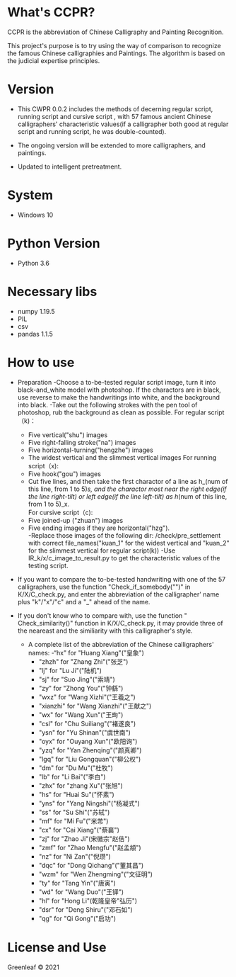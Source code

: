 ﻿# What's CCPR?
  
  CCPR is the abbreviation of Chinese Calligraphy and Painting Recognition.
  
  This project's purpose is to try using the way of comparison to recognize the famous Chinese calligraphies and Paintings. The algorithm is based on the judicial expertise principles.

# Version

- This CWPR 0.0.2 includes the methods of decerning regular script, running script and cursive script , with 57 famous ancient Chinese calligraphers' characteristic values(if a calligrapher both good at regular script and running script, he was double-counted).  

- The ongoing version will be extended to more calligraphers,  and paintings.

- Updated to intelligent pretreatment.

# System

- Windows 10

# Python Version

- Python 3.6

# Necessary libs

- numpy 1.19.5
- PIL
- csv
- pandas 1.1.5

# How to use

- Preparation
 -Choose a to-be-tested regular script image, turn it into black-and_white model with photoshop. If the charactors are in black, use reverse to make the handwritings into white, and the background into black.
 -Take out the following strokes with the pen tool of photoshop, rub the background as clean as possible.
  For regular script（k)： 
  - Five vertical("shu") images
  - Five right-falling stroke("na") images
  - Five horizontal-turning("hengzhe") images
  - The widest vertical and the slimmest vertical images
  For running script（x):
  - Five hook("gou") images
  - Cut five lines, and then  take the first charactor of a line as h_(num of this line, from 1 to 5)_s, and the charactor most near the right edge(if the line right-tilt) or left edge(if the line left-tilt) as h_(num of this line, from 1 to 5)_x. 	
 For cursive script（c):
  - Five joined-up ("zhuan") images
  - Five ending images if they are horizontal("hzg").	
 -Replace those images of the following dir: /check/pre_settlement with correct file_names("kuan_1" for the widest vertical and "kuan_2" for the  slimmest vertical for regular script(k))
 -Use IR_k/x/c_image_to_result.py to get the characteristic values of the testing script.

- If you want to compare the  to-be-tested handwriting with one of the 57  calligraphers, use the function "Check_if_somebody("")" in K/X/C_check.py, and enter the abbreviation of the  calligrapher' name plus "k"/"x"/"c" and a "_" ahead of the name.

- If you don't know who to compare with, use the function " Check_similarity()" function in K/X/C_check.py, it may provide three of the neareast and the similiarity with this calligrapher's style.


  - A complete list of the abbreviation of the Chinese calligraphers' names:
    -“hx" for "Huang Xiang"("皇象")
    - "zhzh" for "Zhang Zhi"("张芝") 
    - "lj" for "Lu Ji"("陆机") 
    - "sj" for "Suo Jing"("索靖") 
    - "zy" for "Zhong You"("钟繇")
    - "wxz" for "Wang Xizhi"("王羲之")
    - "xianzhi" for "Wang Xianzhi"("王献之")
    - "wx" for "Wang Xun"("王珣") 
    - "csl" for "Chu Suiliang"("褚遂良")
    - "ysn" for "Yu Shinan"("虞世南")
    - "oyx" for "Ouyang Xun"("欧阳询")
    - "yzq" for "Yan Zhenqing"("颜真卿")
    - "lgq" for "Liu Gongquan"("柳公权")
    - "dm" for "Du Mu"("杜牧")
    - "lb" for "Li Bai"("李白")
    - "zhx" for "zhang Xu"("张旭")
    - "hs" for "Huai Su"("怀素")
    - "yns" for "Yang Ningshi"("杨凝式")
    - "ss" for "Su Shi"("苏轼")
    - "mf" for "Mi Fu"("米芾")
    - "cx" for "Cai Xiang"("蔡襄")
    - "zj" for "Zhao Ji"(宋徽宗"赵佶")
    - "zmf" for "Zhao Mengfu"("赵孟頫")
    - "nz" for "Ni Zan"("倪瓒")
    - "dqc" for "Dong Qichang"("董其昌")
    - "wzm" for "Wen Zhengming"("文征明")
    - "ty" for "Tang Yin"("唐寅")
    - "wd" for "Wang Duo"("王铎")
    - "hl" for "Hong Li"(乾隆皇帝"弘历")
    - "dsr" for "Deng Shiru"("邓石如")
    - "qg" for "Qi Gong"("启功")


# License and Use

Greenleaf © 2021 



    

  


